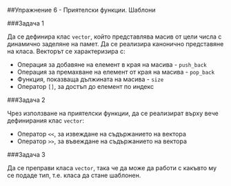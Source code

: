 ##Упражнение 6 - Приятелски функции. Шаблони

###Задача 1

Да се дефинира клас ```vector```, който представлява масив от цели числа с динамично заделяне на памет. Да се реализира канонично представяне на класа. Векторът се характеризира с:

* Операция за добавяне на елемент в края на масива - ```push_back```
* Операция за премахване на елемент от края на масива - ```pop_back```
* Функция, показваща дължината на масива - ```size```
* Оператор ```[]```, за достъп до елемент по индекс

###Задача 2

Чрез използване на приятелски функции, да се реализират върху вече дефинирания клас ```vector```:

* Оператор ```<<```, за извеждане на съдържанието на вектора
* Оператор ```>>```, за въвеждане на съдържанието на вектора

###Задача 3

Да се преправи класа ```vector```, така че да може да работи с какъвто му се подаде тип, т.е. класа да стане шаблонен.
